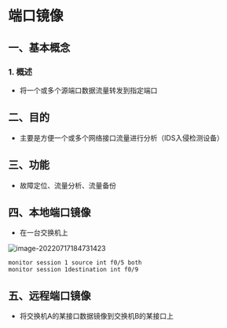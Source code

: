 # 端口镜像

## 一、基本概念

### 1. 概述

- 将一个或多个源端口数据流量转发到指定端口

## 二、目的

- 主要是方便一个或多个网络接口流量进行分析（IDS入侵检测设备）

## 三、功能

- 故障定位、流量分析、流量备份

## 四、本地端口镜像

- 在一台交换机上

![image-20220717184731423](https://s2.loli.net/2022/07/22/2qUKseBfoSQZA56.png)

```
monitor session 1 source int f0/5 both
monitor session 1destination int f0/9
```

## 五、远程端口镜像

- 将交换机A的某接口数据镜像到交换机B的某接口上





